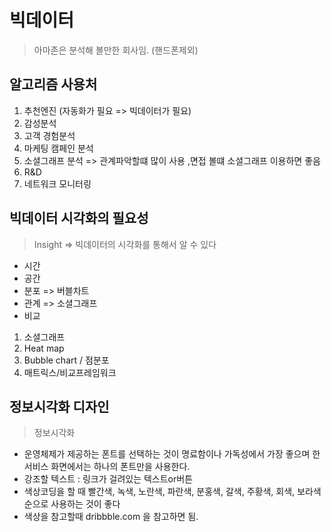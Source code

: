 # 빅데이터

>아마존은 분석해 볼만한 회사임. (핸드폰제외)

## 알고리즘 사용처
1. 추천엔진 (자동화가 필요 => 빅데이터가 필요)
2. 감성분석
3. 고객 경험분석
4. 마케팅 캠페인 분석
5. 소셜그래프 분석 => 관계파악할떄 많이 사용 ,면접 볼떄 소셜그래프 이용하면 좋음
6. R&D
7. 네트워크 모니터링


## 빅데이터 시각화의 필요성
>Insight => 빅데이터의 시각화를 통해서 알 수 있다  
* 시간 
* 공간 
* 분포 => 버블차트  
* 관계 => 소셜그래프
* 비교
1. 소셜그래프 
2. Heat map
3. Bubble chart / 점분포
4. 매트릭스/비교프레임워크 

## 정보시각화 디자인
>정보시각화
* 운영체제가 제공하는 폰트를 선택하는 것이 명료함이나 가독성에서 가장 좋으며 한 서비스 화면에서는 하나의 폰트만을 사용한다.
* 강조할 텍스트 : 링크가 걸려있는 텍스트or버튼
* 색상코딩을 할 때 빨간색, 녹색, 노란색, 파란색, 분홍색, 갈색, 주황색, 회색, 보라색 순으로 사용하는 것이 좋다
* 색상을 참고할때 dribbble.com 을 참고하면 됨.
